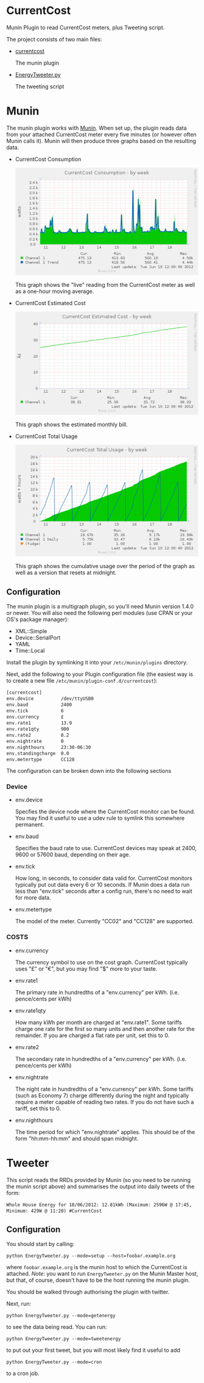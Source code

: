 CurrentCost
===========

Munin Plugin to read CurrentCost meters, plus Tweeting script.

The project consists of two main files:

* [currentcost](#munin)

  The munin plugin

* [EnergyTweeter.py](#tweeter)

  The tweeting script

Munin
=====

The munin plugin works with [Munin](http://munin-monitoring.org/). When set up, the plugin reads data from your attached CurrentCost meter every five minutes (or however often Munin calls it). Munin will then produce three graphs based on the resulting data.

* CurrentCost Consumption

  ![CurrentCost Consumption Weekly Graph](https://github.com/darac/CurrentCost/raw/master/images/currentcost-week.png)

  This graph shows the "live" reading from the CurrentCost meter as well as a one-hour moving average.

* CurrentCost Estimated Cost

  ![CurrentCost Estimated Cost Weekly Graph](https://github.com/darac/CurrentCost/raw/master/images/currentcost_cost-week.png)

  This graph shows the estimated monthly bill.

* CurrentCost Total Usage

  ![CurrentCost Total Usage Weekly Graph](https://github.com/darac/CurrentCost/raw/master/images/currentcost_cumulative-week.png)

  This graph shows the cumulative usage over the period of the graph as well as a version that resets at midnight.

Configuration
-------------

The munin plugin is a multigraph plugin, so you'll need Munin version 1.4.0 or newer. You will also need the following perl modules (use CPAN or your OS's package manager):

* XML::Simple
* Device::SerialPort
* YAML
* Time::Local

Install the plugin by symlinking it into your `/etc/munin/plugins` directory.

Next, add the following to your Plugin configuration file (the easiest way is to create a new file `/etc/munin/plugin-conf.d/currentcost`):

    [currentcost]
    env.device          /dev/ttyUSB0
    env.baud            2400
    env.tick            6
    env.currency        £
    env.rate1           13.9
    env.rate1qty        900
    env.rate2           8.2
    env.nightrate       0
    env.nighthours      23:30-06:30
    env.standingcharge  0.0
    env.metertype       CC128

The configuration can be broken down into the following sections

### Device

* env.device

   Specfies the device node where the CurrentCost monitor can be found. You may find it useful to use a udev rule to symlink this somewhere permanent.

* env.baud

  Specifies the baud rate to use. CurrentCost devices may speak at 2400, 9600 or 57600 baud, depending on their age.

* env.tick

  How long, in seconds, to consider data valid for. CurrentCost monitors typically put out data every 6 or 10 seconds. If Munin does a data run less than "env.tick" seconds after a config run, there's no need to wait for more data.

* env.metertype

  The model of the meter. Currently "CC02" and "CC128" are supported.

### COSTS

* env.currency

  The currency symbol to use on the cost graph. CurrentCost typically uses "£" or "€", but you may find "$" more to your taste.

* env.rate1

  The primary rate in hundredths of a "env.currency" per kWh. (i.e.  pence/cents per kWh)

* env.rate1qty

  How many kWh per month are charged at "env.rate1". Some tariffs charge one rate for the first so many units and then another rate for the remainder. If you are charged a flat rate per unit, set this to 0.

* env.rate2

  The secondary rate in hundredths of a "env.currency" per kWh. (i.e.  pence/cents per kWh)

* env.nightrate

  The night rate in hundredths of a "env.currency" per kWh. Some tariffs (such as Economy 7) charge differently during the night and typically require a meter capable of reading two rates. If you do not have such a tariff, set this to 0.

* env.nighthours

  The time period for which "env.nightrate" applies. This should be of the form "hh:mm-hh:mm" and should span midnight.


Tweeter
=======

This script reads the RRDs provided by Munin (so you need to be running the munin script above) and summarises the output into daily tweets of the form:

    Whole House Energy for 18/06/2012: 12.81kWh (Maximum: 2596W @ 17:45, Minimum: 429W @ 11:20) #CurrentCost

Configuration
-------------

You should start by calling:

    python EnergyTweeter.py --mode=setup --host=foobar.example.org

where `foobar.example.org` is the munin host to which the CurrentCost is attached. *Note*: you want to run `EnergyTweeter.py` on the Munin Master host, but that, of course, doesn't have to be the host running the munin plugin.

You should be walked through authorising the plugin with twitter.

Next, run:

    python EnergyTweeter.py --mode=getenergy

to see the data being read. You can run:

    python EnergyTweeter.py --mode=tweetenergy

to put out your first tweet, but you will most likely find it useful to add

    python EnergyTweeter.py --mode=cron

to a cron job.
